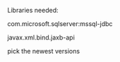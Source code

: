 Libraries needed:

com.microsoft.sqlserver:mssql-jdbc

javax.xml.bind.jaxb-api

pick the newest versions